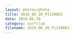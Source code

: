 ```yaml
---
layout: photos/photo
title: 2019_06_20_P1130863
date: 2019-06-20
category: surfclub
filename: 2019_06_20_P1130863
---
```

